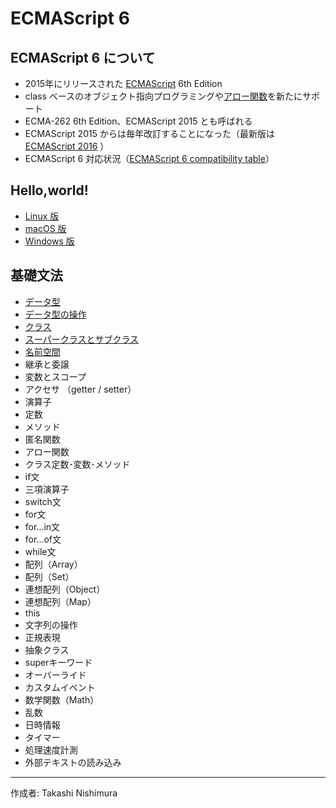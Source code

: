 # ECMAScript 6

## ECMAScript 6 について

* 2015年にリリースされた [ECMAScript](https://ja.wikipedia.org/wiki/ECMAScript) 6th Edition
* class ベースのオブジェクト指向プログラミングや[アロー関数](https://mzl.la/2leGv5i)を新たにサポート
* ECMA-262 6th Edition、ECMAScript 2015 とも呼ばれる
* ECMAScript 2015 からは毎年改訂することになった（最新版は [ECMAScript 2016](https://www.ecma-international.org/ecma-262/7.0/) ）
* ECMAScript 6 対応状況（[ECMAScript 6 compatibility table](http://kangax.github.io/compat-table/es6/)）

## Hello,world!

* [Linux 版](https://github.com/TakashiNishimura/HelloWorld/blob/master/ECMAScript6/ECMAScript6_linux.md)
* [macOS 版](https://github.com/TakashiNishimura/HelloWorld/blob/master/ECMAScript6/ECMAScript6_mac.md)
* [Windows 版](https://github.com/TakashiNishimura/HelloWorld/blob/master/ECMAScript6/ECMAScript6_win.md)

## 基礎文法

* [データ型](https://github.com/TakashiNishimura/HelloWorld/blob/master/ECMAScript6/ECMAScript6_reference.md#データ型)
* [データ型の操作](https://github.com/TakashiNishimura/HelloWorld/blob/master/ECMAScript6/ECMAScript6_reference.md#データ型の操作)
* [クラス](https://github.com/TakashiNishimura/HelloWorld/blob/master/ECMAScript6/ECMAScript6_reference.md#クラス)
* [スーパークラスとサブクラス](https://github.com/TakashiNishimura/HelloWorld/blob/master/ECMAScript6/ECMAScript6_reference.md#スーパークラスとサブクラス)
* [名前空間](https://github.com/TakashiNishimura/HelloWorld/blob/master/ECMAScript6/ECMAScript6_reference.md#名前空間)
* 継承と委譲
* 変数とスコープ
* アクセサ （getter / setter）
* 演算子
* 定数
* メソッド
* 匿名関数
* アロー関数
* クラス定数･変数･メソッド
* if文
* 三項演算子
* switch文
* for文
* for...in文
* for...of文
* while文
* 配列（Array）
* 配列（Set）
* 連想配列（Object）
* 連想配列（Map）
* this
* 文字列の操作
* 正規表現
* 抽象クラス
* superキーワード
* オーバーライド
* カスタムイベント
* 数学関数（Math）
* 乱数
* 日時情報
* タイマー
* 処理速度計測
* 外部テキストの読み込み
***
作成者: Takashi Nishimura